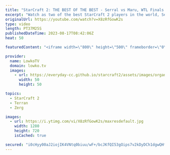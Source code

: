 ```yaml
---
title: "StarCraft 2: THE BEST OF THE BEST - Serral vs Maru, WTL Finals! (Best-of-3)"
excerpt: "Watch as two of the best StarCraft 2 players in the world, Serral and Maru, face off in a best-of-3 series that will keep you on the edge of your seat. Who will emerge victorious in this epic showdown from the WTL? Find out in this video! Support my work: https://patreon.com/lowkotv Lowko Merch: https://lowko.shop"
originalUrl: https://youtube.com/watch?v=X8zRfGowK2s
type: video
length: PT37M25S
publishedDateTime: 2023-08-17T08:42:06Z
heat: 50

featuredContent: "<iframe width=\"800\" height=\"500\" frameborder=\"0\" src=\"https://www.youtube.com/embed/X8zRfGowK2s\" allow=\"accelerometer; autoplay; encrypted-media; gyroscope; picture-in-picture\" allowfullscreen></iframe>"

provider:
  name: LowkoTV
  domain: lowko.tv
  images:
    - url: https://everyday-cc.github.io/starcraft2/assets/images/organizations/lowko.tv-50x50.jpg
      width: 50
      height: 50

topics:
  - StarCraft 2
  - Terran
  - Zerg

images:
  - url: https://i.ytimg.com/vi/X8zRfGowK2s/maxresdefault.jpg
    width: 1280
    height: 720
    isCached: true

secured: "i0cHyy00aJ2iojIK4VNtq0biuu/wF+/bcJKfQI53gOips7v2kDyDCh1dgwQHfvIZWFk6FNVFVAy9BsJZSE6A02SbZwKMF3UmgaSXRLEiHm/OydW+Wqit8ODSwv31CQyamIHyUllP8Rx0sBd/5qX893G/se2OrGsv9CXXmO8iicutgNyIpzue3Wfs8qo+Fa5x/QiLRreF5RkzjNpfk+691UILrW5kkHMf/b6NAznqB8Q2VGaxJP/eI3+RVViokzd8+jPtkKyjq2ZyNd1EbEEIte6gOx9Wv003hbUNrekY8ZXW1FB/Wj55Rbt4EWxxGN/nddSV7Acb4lS2wiCaR4Qdxtj3rCUTs3rCKey5EiyeSYw1GfbjsCtkaSlDdvnM05CtEokoBCdrYFdtQ+HmOC9Md055PHMpfRR9ofEeMp3n/+0rNA/8DeB8y/II7cNueI/8;FQOQ6DCvBBziUnA57jTLdg=="
---
```


